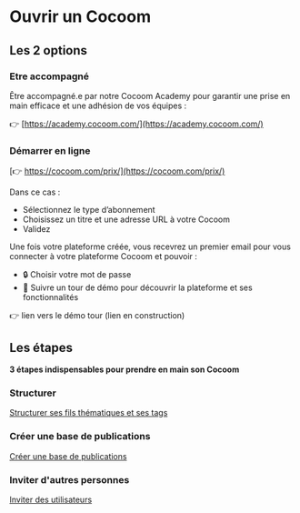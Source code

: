 # Ouvrir un Cocoom

## Les 2 options

### Etre accompagné

Être accompagné.e par notre Cocoom Academy pour garantir une prise en main efficace et une adhésion de vos équipes :

👉 [https://academy.cocoom.com/](https://academy.cocoom.com/)


### Démarrer en ligne

[👉 https://cocoom.com/prix/](https://cocoom.com/prix/)

Dans ce cas :

- Sélectionnez le type d’abonnement
- Choisissez un titre et une adresse URL à votre Cocoom
- Validez


Une fois votre plateforme créée, vous recevrez un premier email pour vous connecter à votre plateforme Cocoom et pouvoir :

- 🔒 Choisir votre mot de passe
- 🚀 Suivre un tour de démo pour découvrir la plateforme et ses fonctionnalités

👉 lien vers le démo tour (lien en construction)

## Les étapes

**3 étapes indispensables pour prendre en main son Cocoom**

### Structurer

[Structurer ses fils thématiques et ses tags](https://cocoom.com/votre-support/structurer-son-cocoom/)

### Créer une base de publications

[Créer une base de publications](https://cocoom.com/votre-support/creer-une-base-de-publications/)


### Inviter d'autres personnes

[Inviter des utilisateurs](https://cocoom.com/votre-support/inviter-et-gerer-des-utilisateurs/)

